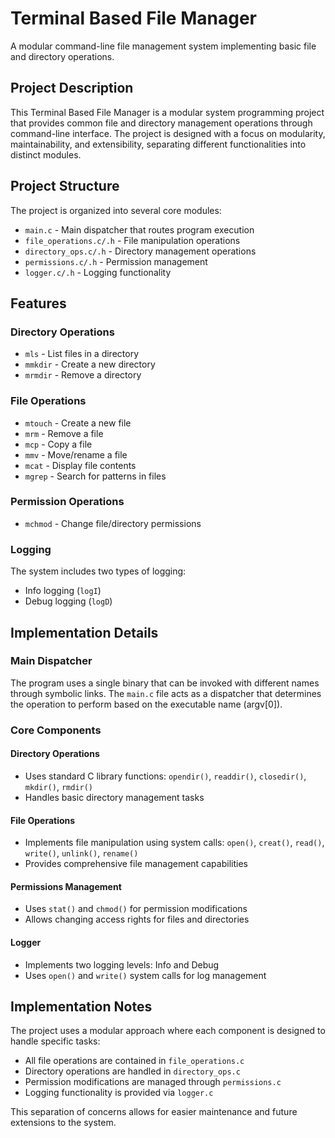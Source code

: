 # Terminal Based File Manager

A modular command-line file management system implementing basic file and directory operations.

## Project Description

This Terminal Based File Manager is a modular system programming project that provides common file and directory management operations through command-line interface. The project is designed with a focus on modularity, maintainability, and extensibility, separating different functionalities into distinct modules.

## Project Structure

The project is organized into several core modules:

- `main.c` - Main dispatcher that routes program execution
- `file_operations.c/.h` - File manipulation operations
- `directory_ops.c/.h` - Directory management operations
- `permissions.c/.h` - Permission management
- `logger.c/.h` - Logging functionality

## Features

### Directory Operations
- `mls` - List files in a directory
- `mmkdir` - Create a new directory
- `mrmdir` - Remove a directory

### File Operations
- `mtouch` - Create a new file
- `mrm` - Remove a file
- `mcp` - Copy a file
- `mmv` - Move/rename a file
- `mcat` - Display file contents
- `mgrep` - Search for patterns in files

### Permission Operations
- `mchmod` - Change file/directory permissions

### Logging
The system includes two types of logging:
- Info logging (`logI`)
- Debug logging (`logD`)

## Implementation Details

### Main Dispatcher
The program uses a single binary that can be invoked with different names through symbolic links. The `main.c` file acts as a dispatcher that determines the operation to perform based on the executable name (argv[0]).

### Core Components

#### Directory Operations
- Uses standard C library functions: `opendir()`, `readdir()`, `closedir()`, `mkdir()`, `rmdir()`
- Handles basic directory management tasks

#### File Operations
- Implements file manipulation using system calls: `open()`, `creat()`, `read()`, `write()`, `unlink()`, `rename()`
- Provides comprehensive file management capabilities

#### Permissions Management
- Uses `stat()` and `chmod()` for permission modifications
- Allows changing access rights for files and directories

#### Logger
- Implements two logging levels: Info and Debug
- Uses `open()` and `write()` system calls for log management

## Implementation Notes

The project uses a modular approach where each component is designed to handle specific tasks:
- All file operations are contained in `file_operations.c`
- Directory operations are handled in `directory_ops.c`
- Permission modifications are managed through `permissions.c`
- Logging functionality is provided via `logger.c`

This separation of concerns allows for easier maintenance and future extensions to the system.
